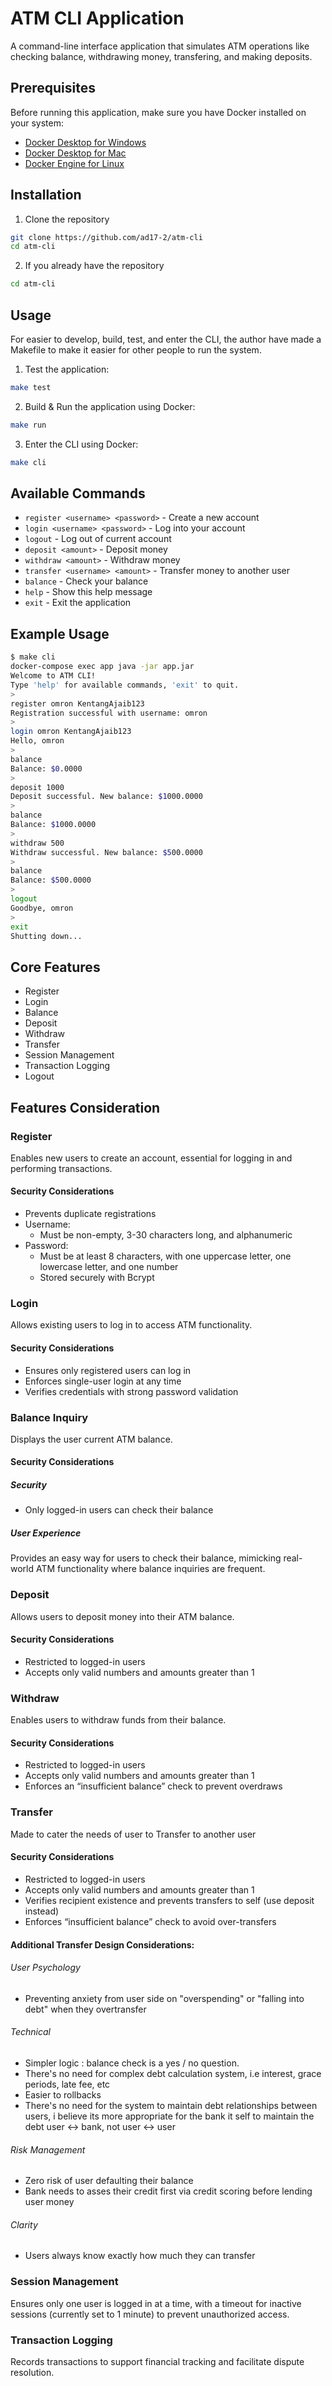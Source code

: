 # ATM CLI Application

A command-line interface application that simulates ATM operations like checking balance, withdrawing money, transfering, and making deposits.

## Prerequisites

Before running this application, make sure you have Docker installed on your system:

- [Docker Desktop for Windows](https://docs.docker.com/desktop/windows/install/)
- [Docker Desktop for Mac](https://docs.docker.com/desktop/mac/install/)
- [Docker Engine for Linux](https://docs.docker.com/engine/install/)

## Installation

1. Clone the repository

```bash
git clone https://github.com/ad17-2/atm-cli
cd atm-cli
```

2. If you already have the repository

```bash
cd atm-cli
```

## Usage

For easier to develop, build, test, and enter the CLI, the author have made a Makefile to make it easier for other people to run the system.

1. Test the application:

```bash
make test
```

2. Build & Run the application using Docker:

```bash
make run
```

3. Enter the CLI using Docker:

```bash
make cli
```

## Available Commands

- `register <username> <password>` - Create a new account
- `login <username> <password>` - Log into your account
- `logout` - Log out of current account
- `deposit <amount>` - Deposit money
- `withdraw <amount>` - Withdraw money
- `transfer <username> <amount>` - Transfer money to another user
- `balance` - Check your balance
- `help` - Show this help message
- `exit` - Exit the application

## Example Usage

```bash
$ make cli
docker-compose exec app java -jar app.jar
Welcome to ATM CLI!
Type 'help' for available commands, 'exit' to quit.
>
register omron KentangAjaib123
Registration successful with username: omron
>
login omron KentangAjaib123
Hello, omron
>
balance
Balance: $0.0000
>
deposit 1000
Deposit successful. New balance: $1000.0000
>
balance
Balance: $1000.0000
>
withdraw 500
Withdraw successful. New balance: $500.0000
>
balance
Balance: $500.0000
>
logout
Goodbye, omron
>
exit
Shutting down...
```

## Core Features

- Register
- Login
- Balance
- Deposit
- Withdraw
- Transfer
- Session Management
- Transaction Logging
- Logout

## Features Consideration

### Register

Enables new users to create an account, essential for logging in and performing transactions.

#### Security Considerations

- Prevents duplicate registrations
- Username:
  - Must be non-empty, 3-30 characters long, and alphanumeric
- Password:
  - Must be at least 8 characters, with one uppercase letter, one lowercase letter, and one number
  - Stored securely with Bcrypt

### Login

Allows existing users to log in to access ATM functionality.

#### Security Considerations

- Ensures only registered users can log in
- Enforces single-user login at any time
- Verifies credentials with strong password validation

### Balance Inquiry

Displays the user current ATM balance.

#### Security Considerations

##### Security

- Only logged-in users can check their balance

##### User Experience

Provides an easy way for users to check their balance, mimicking real-world ATM functionality where balance inquiries are frequent.

### Deposit

Allows users to deposit money into their ATM balance.

#### Security Considerations

- Restricted to logged-in users
- Accepts only valid numbers and amounts greater than 1

### Withdraw

Enables users to withdraw funds from their balance.

#### Security Considerations

- Restricted to logged-in users
- Accepts only valid numbers and amounts greater than 1
- Enforces an “insufficient balance” check to prevent overdraws

### Transfer

Made to cater the needs of user to Transfer to another user

#### Security Considerations

- Restricted to logged-in users
- Accepts only valid numbers and amounts greater than 1
- Verifies recipient existence and prevents transfers to self (use deposit instead)
- Enforces “insufficient balance” check to avoid over-transfers

#### Additional Transfer Design Considerations:

###### User Psychology

- Preventing anxiety from user side on "overspending" or "falling into debt" when they overtransfer

###### Technical

- Simpler logic : balance check is a yes / no question.
- There's no need for complex debt calculation system, i.e interest, grace periods, late fee, etc
- Easier to rollbacks
- There's no need for the system to maintain debt relationships between users, i believe its more appropriate for the bank it self to maintain the debt user <-> bank, not user <-> user

###### Risk Management

- Zero risk of user defaulting their balance
- Bank needs to asses their credit first via credit scoring before lending user money

###### Clarity

- Users always know exactly how much they can transfer

### Session Management

Ensures only one user is logged in at a time, with a timeout for inactive sessions (currently set to 1 minute) to prevent unauthorized access.

### Transaction Logging

Records transactions to support financial tracking and facilitate dispute resolution.
